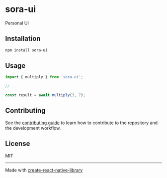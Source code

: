 # sora-ui

Personal UI

## Installation

```sh
npm install sora-ui
```

## Usage

```js
import { multiply } from 'sora-ui';

// ...

const result = await multiply(3, 7);
```

## Contributing

See the [contributing guide](CONTRIBUTING.md) to learn how to contribute to the repository and the development workflow.

## License

MIT

---

Made with [create-react-native-library](https://github.com/callstack/react-native-builder-bob)
